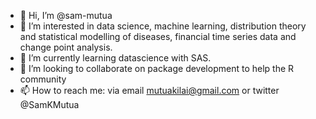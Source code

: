 - 👋 Hi, I’m @sam-mutua
- 👀 I’m interested in data science, machine learning, distribution theory and statistical modelling of diseases, financial time series data and change point analysis.
- 🌱 I’m currently learning datascience with SAS. 
- 💞️ I’m looking to collaborate on package development to help the R community 
- 📫 How to reach me: via email mutuakilai@gmail.com or twitter @SamKMutua

<!---
sam-mutua/sam-mutua is a ✨ special ✨ repository because its `README.md` (this file) appears on your GitHub profile.
You can click the Preview link to take a look at your changes.
--->
